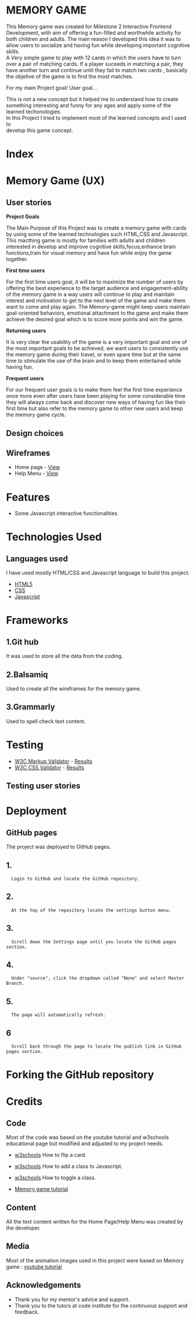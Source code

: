 # MEMORY GAME 

This Memory game was created for Milestone 2 Interactive Frontend Development, with 
aim of offering a fun-filled and worthwhile activity for both children and adults.
The main reason I developed this idea it was to allow users to socialize and having fun 
while developing important cognitive skills.  
A Very simple game to play with 12 cards in which the users have to turn over a pair 
of matching cards. If a player suceeds in matching a pair, they have another turn and
continue until they fail to match two cards , basically the objetive of the game is to find the most matches.  
  
For my main Project goal/ User goal...   

This is not a new concept but it helped me to understand how to create something 
interesting and funny for any ages and apply some of the learned techonologies.    
In this Project I tried to implement most of the learned concepts and I used to  
develop this game concept.   


# Index 

# Memory Game (UX)   
 ##  User stories 

__Project Goals__ 

The Main Purpose of this Project was to create a memory game with cards by using some of the learned technologies such HTML,CSS and Javascript. This macthing game is mostly for families with adults and children interested in develop and improve cognitive skills,focus,enhance brain functions,train for visual memory and have fun while enjoy the game together.    

     
__First time users__ 
      
For the first time users goal, it will be to maximize the number of users by offering the best experience to the target audience and engagement-ability of the memory game in a way users will continue to play and maintain interest and motivation to get to the next level of the game and make them want to come and play again.
The Memory-game might keep users maintain goal-oriented behaviors, emotional
attachment to the game and make them achieve the desired goal which is to score more
points and win the game.

__Returning users__ 

It is very clear the usability of the game is a very important goal and one of the most important goals to be achieved, we want users to consistently use the memory game during their travel,  or even spare time but at the same time to stimulate the use of the brain and to keep them entertained while having fun.

__Frequent users__ 
     
For our frequent user goals is to make them feel the first time experience once more even after users have been playing for some considerable time they will always come back and discover new ways of having fun like their first time but also refer to the  memory game to other new users and keep the memory game cycle.
    
     

## Design choices 





## Wireframes 
* Home page - [View]()
* Help Menu - [View]() 


# Features 
* Some Javascript interactive functionalities.


# Technologies Used 
## Languages used
  I have used mostly HTML/CSS and Javascript language to build this project.
  * [HTML5](https://en.wikipedia.org/wiki/HTML5) 
  * [CSS](https://en.wikipedia.org/wiki/CSS) 
  * [Javascript](https://en.wikipedia.org/wiki/JavaScript)


# Frameworks 
 ## 1.Git hub
  It was used to store all the data from the coding. 

 ## 2.Balsamiq 
  Used to create all the wireframes for the memory game. 
 ## 3.Grammarly 
  Used to spell check text content.   

 # Testing 
 
 * [W3C Markup Validator](https://validator.w3.org/) - [Results]()
 * [W3C CSS Validator](https://jigsaw.w3.org/css-validator/) - [Results]()

 ## Testing user stories  

 # Deployment 
 ## GitHub pages 
 
 The project was deployed to GitHub pages. 

 ## 1. 
      Login to GitHub and locate the GitHub repository. 
 ## 2. 
      At the top of the repository locate the settings button menu. 
 ## 3. 
      Scroll down the Settings page until you locate the GitHub pages section.
 ## 4.              
      Under "source", click the dropdown called "None" and select Master Branch. 
 ## 5. 
      The page will automatically refresh.
 ## 6            
      Scroll back through the page to locate the publish link in GitHub pages section.

 # Forking the GitHub repository   

 # Credits 

 ## Code  
  Most of the code was based on the youtube tutorial and w3schools educational page but modified and adjusted to my project needs. 

  * [w3schools](https://www.w3schools.com/howto/howto_css_flip_card.asp) How to flip a card. 
  * [w3schools](https://www.w3schools.com/howto/howto_js_add_class.asp) How to add a class to Javascript.  
  * [w3schools](https://www.w3schools.com/howto/howto_js_toggle_class.asp) How to toggle a class. 
  
  * [Memory game tutorial](https://www.youtube.com/watch?v=sId4aKhogac&list=PLLX1I3KXZ-YH-woTgiCfONMya39-Ty8qw&index=4)

 ## Content 
  All the text content written for the Home Page/Help Menu was created by the developer.   


 ## Media 
  Most of the animation images used in this project were based on Memory game : [youtube tutorial](https://www.youtube.com/watch?v=sId4aKhogac&list=PLLX1I3KXZ-YH-woTgiCfONMya39-Ty8qw&index=4) 
    

 ## Acknowledgements  
  * Thank you for my mentor's advice and support. 
  * Thank you to the tutors at code institute for the continuous support and feedback.   
       